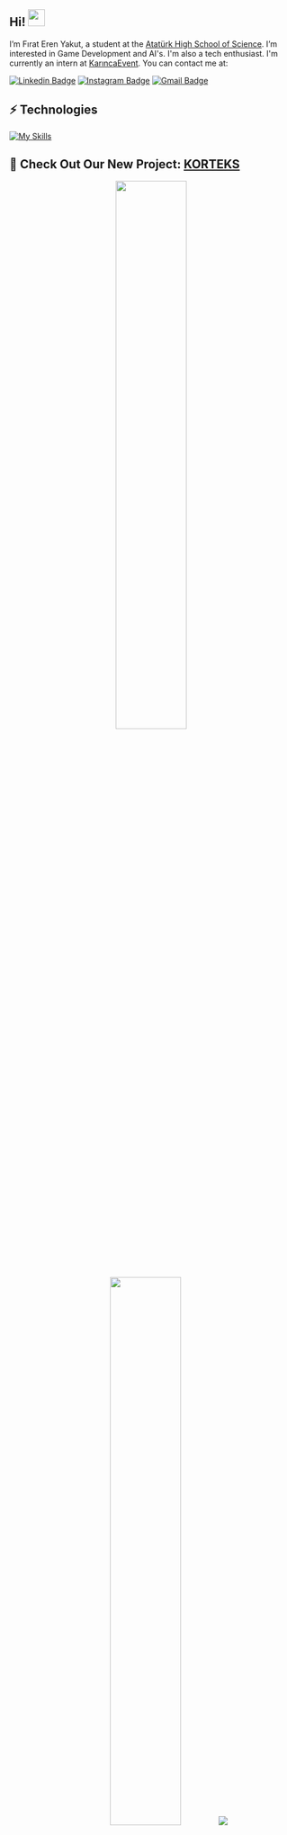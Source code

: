 ## Hi! <img src="https://raw.githubusercontent.com/aemmadi/aemmadi/master/wave.gif" width="30">

I’m Fırat Eren Yakut, a student at the <a href="https://iafl.meb.k12.tr/" target="_blank">Atatürk High School of Science</a>. I’m interested in Game Development and AI's. I'm also a tech enthusiast. I'm currently an intern at <a href="http://www.karincaevent.com" target="_blank">KarıncaEvent</a>. You can contact me at:

[![Linkedin Badge](https://img.shields.io/badge/-feyakut-blue?style=flat-square&logo=Linkedin&logoColor=white&link=https://www.linkedin.com/in/feyakut/)](https://www.linkedin.com/in/feyakut/)
[![Instagram Badge](https://img.shields.io/badge/-feyakut-purple?style=flat-square&logo=instagram&logoColor=white&link=https://instagram.com/firaterenyakut/)](https://instagram.com/firaterenyakut)
[![Gmail Badge](https://img.shields.io/badge/-feyakut@gmail.com-c14438?style=flat-square&logo=Gmail&logoColor=white&link=mailto:feyakut@gmail.com)](mailto:feyakut@gmail.com)


## ⚡ Technologies


[![My Skills](https://skillicons.dev/icons?i=cs,unity,dotnet,discord,git,github,ps,pr,raspberrypi,visualstudio,vscode)](https://skillicons.dev)



## 🎉 Check Out Our New Project: <a href="https://korteks.dev/" target="_blank">KORTEKS</a>




<p align="center">
  <img height="50%" width="auto" src ="https://github-readme-stats.vercel.app/api?username=thexe0n&show_icons=true&count_private=true&theme=darcula&hide_border=true&hide=issues,contribs&bg_color=00000000">
  <img height="50%" width="auto" src ="https://github-readme-stats.vercel.app/api/top-langs/?username=thexe0n&layout=compact&hide_border=true&theme=darcula&bg_color=00000000&langs_count=6&hide=jupyter%20notebook,tex,css,php&exclude_repo=Pacman-AI">
  <img src ="https://github-readme-streak-stats.herokuapp.com?user=thexe0n&theme=darcula&hide_border=true&background=FFFFFF00">
  <br>
  <br>
</p>

